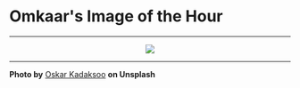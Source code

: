 # Omkaar's Image of the Hour

---

<div align="center">

<a href="https://unsplash.com/photos/a-person-watches-the-aurora-borealis-yxU--QW33GM">
  <img src="https://images.unsplash.com/photo-1744878150591-6ebf3a050d4f?crop=entropy&cs=tinysrgb&fit=max&fm=jpg&ixid=M3w3NjA2Nzh8MHwxfHJhbmRvbXx8fHx8fHx8fDE3NTQ2MjIwMDB8&ixlib=rb-4.1.0&q=80&w=1080" style="max-width:100%; height:auto;">
</a>



</div>

---

**Photo by** [Oskar Kadaksoo](https://unsplash.com/@oskark) **on Unsplash**
